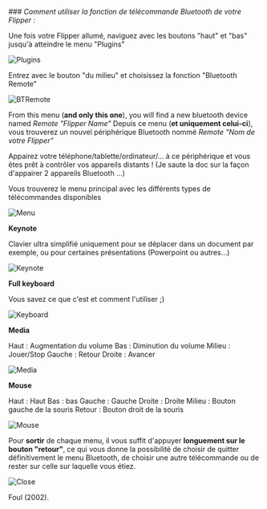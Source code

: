 _### Comment utiliser la fonction de télécommande Bluetooth de votre Flipper :_

Une fois votre Flipper allumé, naviguez avec les boutons "haut" et "bas" jusqu'à atteindre le menu "Plugins"

![Plugins](https://user-images.githubusercontent.com/829842/187899947-29c8d41a-fc61-4a0e-85a6-6bc8b04e60cd.png)

Entrez avec le bouton "du milieu" et choisissez la fonction "Bluetooth Remote"

![BTRemote](https://user-images.githubusercontent.com/829842/187900232-493a33a1-b461-44fc-b91d-1fe17e65eaa1.png)

From this menu (**and only this one**), you will find a new bluetooth device named _Remote "Flipper Name"_
Depuis ce menu (**et uniquement celui-ci**), vous trouverez un nouvel périphérique Bluetooth nommé _Remote "Nom de votre Flipper"_

Appairez votre téléphone/tablette/ordinateur/... à ce périphérique et vous êtes prêt à contrôler vos appareils distants ! (Je saute la doc sur la façon d'appairer 2 appareils Bluetooth ...)

Vous trouverez le menu principal avec les différents types de télécommandes disponibles

![Menu](https://user-images.githubusercontent.com/829842/187900725-791d2be5-75c5-45f5-8baf-19af0026e341.png)

**Keynote**

Clavier ultra simplifié uniquement pour se déplacer dans un document par exemple, ou pour certaines présentations (Powerpoint ou autres...)

![Keynote](https://user-images.githubusercontent.com/829842/187900971-1b17e292-46c9-4fa8-826a-194aab066c8b.png)

**Full keyboard**

Vous savez ce que c'est et comment l'utiliser ;)

![Keyboard](https://user-images.githubusercontent.com/829842/187903229-16f9b944-bad6-4856-9dbd-b1d6182becaa.png)

**Media**

Haut : Augmentation du volume
Bas : Diminution du volume
Milieu : Jouer/Stop
Gauche : Retour
Droite : Avancer

![Media](https://user-images.githubusercontent.com/829842/187903415-21d9e857-56d6-4571-8ad1-186025f56272.png)

**Mouse**

Haut : Haut
Bas : bas
Gauche : Gauche
Droite : Droite
Milieu : Bouton gauche de la souris
Retour : Bouton droit de la souris

![Mouse](https://user-images.githubusercontent.com/829842/187903920-adcd29de-3d51-48b7-8df2-d434824dfbcb.png)

Pour **sortir** de chaque menu, il vous suffit d'appuyer **longuement sur le bouton "retour"**, ce qui vous donne la possibilité de choisir de quitter définitivement le menu Bluetooth, de choisir une autre télécommande ou de rester sur celle sur laquelle vous étiez.

![Close](https://user-images.githubusercontent.com/829842/187904268-66bb2f50-10cb-4959-b0bb-7b30d18374e0.png)

Foul (2002).
